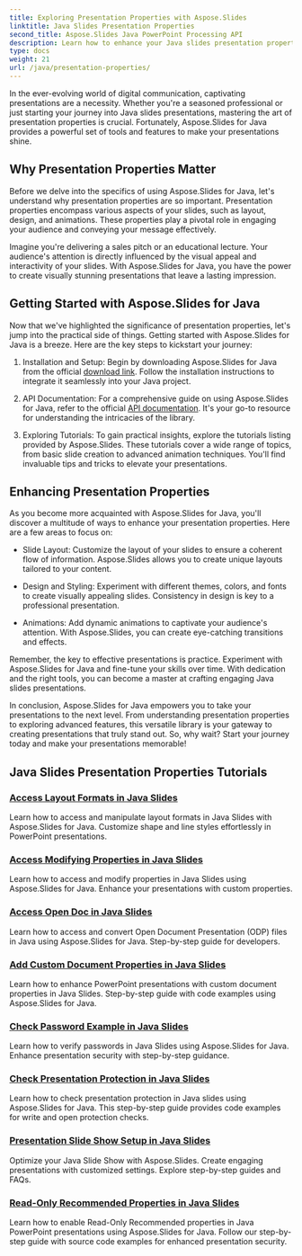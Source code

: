 ```yaml
---
title: Exploring Presentation Properties with Aspose.Slides
linktitle: Java Slides Presentation Properties
second_title: Aspose.Slides Java PowerPoint Processing API
description: Learn how to enhance your Java slides presentation properties with Aspose.Slides for Java tutorials. Discover tips and tricks for dynamic presentations.
type: docs
weight: 21
url: /java/presentation-properties/
---
```


In the ever-evolving world of digital communication, captivating presentations are a necessity. Whether you're a seasoned professional or just starting your journey into Java slides presentations, mastering the art of presentation properties is crucial. Fortunately, Aspose.Slides for Java provides a powerful set of tools and features to make your presentations shine.

## Why Presentation Properties Matter

Before we delve into the specifics of using Aspose.Slides for Java, let's understand why presentation properties are so important. Presentation properties encompass various aspects of your slides, such as layout, design, and animations. These properties play a pivotal role in engaging your audience and conveying your message effectively.

Imagine you're delivering a sales pitch or an educational lecture. Your audience's attention is directly influenced by the visual appeal and interactivity of your slides. With Aspose.Slides for Java, you have the power to create visually stunning presentations that leave a lasting impression.

## Getting Started with Aspose.Slides for Java

Now that we've highlighted the significance of presentation properties, let's jump into the practical side of things. Getting started with Aspose.Slides for Java is a breeze. Here are the key steps to kickstart your journey:

1. Installation and Setup: Begin by downloading Aspose.Slides for Java from the official [download link](https://releases.aspose.com/slides/java/). Follow the installation instructions to integrate it seamlessly into your Java project.

2. API Documentation: For a comprehensive guide on using Aspose.Slides for Java, refer to the official [API documentation](https://reference.aspose.com/slides/java/). It's your go-to resource for understanding the intricacies of the library.

3. Exploring Tutorials: To gain practical insights, explore the tutorials listing provided by Aspose.Slides. These tutorials cover a wide range of topics, from basic slide creation to advanced animation techniques. You'll find invaluable tips and tricks to elevate your presentations.

## Enhancing Presentation Properties

As you become more acquainted with Aspose.Slides for Java, you'll discover a multitude of ways to enhance your presentation properties. Here are a few areas to focus on:

- Slide Layout: Customize the layout of your slides to ensure a coherent flow of information. Aspose.Slides allows you to create unique layouts tailored to your content.

- Design and Styling: Experiment with different themes, colors, and fonts to create visually appealing slides. Consistency in design is key to a professional presentation.

- Animations: Add dynamic animations to captivate your audience's attention. With Aspose.Slides, you can create eye-catching transitions and effects.

Remember, the key to effective presentations is practice. Experiment with Aspose.Slides for Java and fine-tune your skills over time. With dedication and the right tools, you can become a master at crafting engaging Java slides presentations.

In conclusion, Aspose.Slides for Java empowers you to take your presentations to the next level. From understanding presentation properties to exploring advanced features, this versatile library is your gateway to creating presentations that truly stand out. So, why wait? Start your journey today and make your presentations memorable!

## Java Slides Presentation Properties Tutorials
### [Access Layout Formats in Java Slides](./access-layout-formats-in-java-slides/)
Learn how to access and manipulate layout formats in Java Slides with Aspose.Slides for Java. Customize shape and line styles effortlessly in PowerPoint presentations.
### [Access Modifying Properties in Java Slides](./access-modifying-properties-in-java-slides/)
Learn how to access and modify properties in Java Slides using Aspose.Slides for Java. Enhance your presentations with custom properties.
### [Access Open Doc in Java Slides](./access-open-doc-in-java-slides/)
Learn how to access and convert Open Document Presentation (ODP) files in Java using Aspose.Slides for Java. Step-by-step guide for developers.
### [Add Custom Document Properties in Java Slides](./add-custom-document-properties-in-java-slides/)
Learn how to enhance PowerPoint presentations with custom document properties in Java Slides. Step-by-step guide with code examples using Aspose.Slides for Java.
### [Check Password Example in Java Slides](./check-password-example-in-java-slides/)
Learn how to verify passwords in Java Slides using Aspose.Slides for Java. Enhance presentation security with step-by-step guidance.
### [Check Presentation Protection in Java Slides](./check-presentation-protection-in-java-slides/)
Learn how to check presentation protection in Java slides using Aspose.Slides for Java. This step-by-step guide provides code examples for write and open protection checks.
### [Presentation Slide Show Setup in Java Slides](./presentation-slide-show-setup-in-java-slides/)
Optimize your Java Slide Show with Aspose.Slides. Create engaging presentations with customized settings. Explore step-by-step guides and FAQs.
### [Read-Only Recommended Properties in Java Slides](./read-only-recommended-properties-in-java-slides/)
Learn how to enable Read-Only Recommended properties in Java PowerPoint presentations using Aspose.Slides for Java. Follow our step-by-step guide with source code examples for enhanced presentation security.